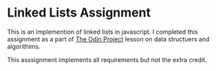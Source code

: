 # Linked Lists Assignment

This is an implemention of linked lists in javascript. I completed this assignment as a part of [The Odin Project](https://www.theodinproject.com/lessons/javascript-linked-lists#project-solution) lesson on data structuers and algorithims.

This asssignment implements all requirements but not the extra credit.
